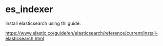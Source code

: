 # es_indexer
Install elasticsearch using thi guide:

https://www.elastic.co/guide/en/elasticsearch/reference/current/install-elasticsearch.html
